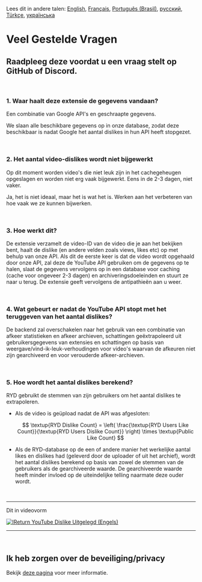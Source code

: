 Lees dit in andere talen: [English](FAQ.md), [Français](FAQfr.md), [Português (Brasil)](FAQpt-br.md), [русский](FAQru.md), [Türkçe](FAQtr.md), [українська](FAQuk.md)

# Veel Gestelde Vragen

## Raadpleeg deze voordat u een vraag stelt op GitHub of Discord.

<br>

### **1. Waar haalt deze extensie de gegevens vandaan?**

Een combinatie van Google API's en geschraapte gegevens.

We slaan alle beschikbare gegevens op in onze database, zodat deze beschikbaar is nadat Google het aantal dislikes in hun API heeft stopgezet.

<br>

### **2. Het aantal video-dislikes wordt niet bijgewerkt**

Op dit moment worden video's die niet leuk zijn in het cachegeheugen opgeslagen en worden niet erg vaak bijgewerkt. Eens in de 2-3 dagen, niet vaker.

Ja, het is niet ideaal, maar het is wat het is. Werken aan het verbeteren van hoe vaak we ze kunnen bijwerken.

<br>

### **3. Hoe werkt dit?**

De extensie verzamelt de video-ID van de video die je aan het bekijken bent, haalt de dislike (en andere velden zoals views, likes etc) op met behulp van onze API. Als dit de eerste keer is dat de video wordt opgehaald door onze API, zal deze de YouTube API gebruiken om de gegevens op te halen, slaat de gegevens vervolgens op in een database voor caching (cache voor ongeveer 2-3 dagen) en archiveringsdoeleinden en stuurt ze naar u terug. De extensie geeft vervolgens de antipathieën aan u weer.

<br>

### **4. Wat gebeurt er nadat de YouTube API stopt met het teruggeven van het aantal dislikes?**

De backend zal overschakelen naar het gebruik van een combinatie van afkeer statistieken en afkeer archieven, schattingen geëxtrapoleerd uit gebruikersgegevens van extensies en schattingen op basis van weergave/vind-ik-leuk-verhoudingen voor video's waarvan de afkeuren niet zijn gearchiveerd en voor verouderde afkeer-archieven.

<br>

### **5. Hoe wordt het aantal dislikes berekend?**

RYD gebruikt de stemmen van zijn gebruikers om het aantal dislikes te extrapoleren.

- Als de video is geüpload nadat de API was afgesloten:

  $$ \textup{RYD Dislike Count} = \left( \frac{\textup{RYD Users Like Count}}{\textup{RYD Users Dislike Count}} \right) \times \textup{Public Like Count} $$

- Als de RYD-database op de een of andere manier het werkelijke aantal likes en dislikes had (geleverd door de uploader of uit het archief), wordt het aantal dislikes berekend op basis van zowel de stemmen van de gebruikers als de gearchiveerde waarde. De gearchiveerde waarde heeft minder invloed op de uiteindelijke telling naarmate deze ouder wordt.

<br>

---

Dit in videovorm

[![IReturn YouTube Dislike Uitgelegd (Engels)](https://yt-embed.herokuapp.com/embed?v=GSmmtv-0yYQ)](https://www.youtube.com/watch?v=GSmmtv-0yYQ)

---

<br>

## Ik heb zorgen over de beveiliging/privacy

Bekijk [deze pagina](SECURITY-FAQnl.md) voor meer informatie.
